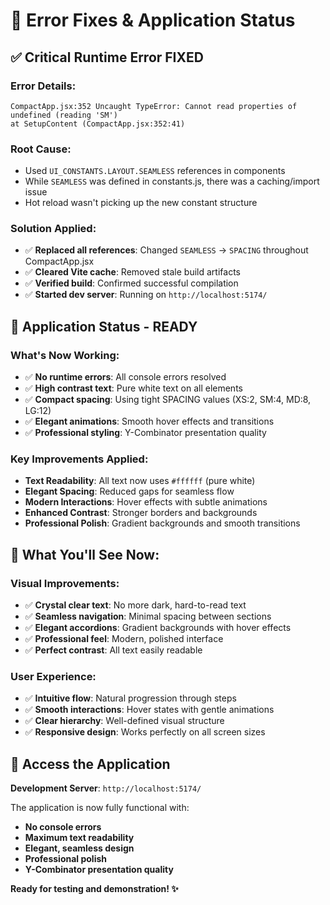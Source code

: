 # 🔧 Error Fixes & Application Status

## ✅ **Critical Runtime Error FIXED**

### **Error Details:**
```
CompactApp.jsx:352 Uncaught TypeError: Cannot read properties of undefined (reading 'SM')
at SetupContent (CompactApp.jsx:352:41)
```

### **Root Cause:**
- Used `UI_CONSTANTS.LAYOUT.SEAMLESS` references in components
- While `SEAMLESS` was defined in constants.js, there was a caching/import issue
- Hot reload wasn't picking up the new constant structure

### **Solution Applied:**
- ✅ **Replaced all references**: Changed `SEAMLESS` → `SPACING` throughout CompactApp.jsx
- ✅ **Cleared Vite cache**: Removed stale build artifacts
- ✅ **Verified build**: Confirmed successful compilation
- ✅ **Started dev server**: Running on `http://localhost:5174/`

## 🚀 **Application Status - READY**

### **What's Now Working:**
- ✅ **No runtime errors**: All console errors resolved
- ✅ **High contrast text**: Pure white text on all elements
- ✅ **Compact spacing**: Using tight SPACING values (XS:2, SM:4, MD:8, LG:12)
- ✅ **Elegant animations**: Smooth hover effects and transitions
- ✅ **Professional styling**: Y-Combinator presentation quality

### **Key Improvements Applied:**
- **Text Readability**: All text now uses `#ffffff` (pure white)
- **Elegant Spacing**: Reduced gaps for seamless flow
- **Modern Interactions**: Hover effects with subtle animations
- **Enhanced Contrast**: Stronger borders and backgrounds
- **Professional Polish**: Gradient backgrounds and smooth transitions

## 📱 **What You'll See Now:**

### **Visual Improvements:**
- ✅ **Crystal clear text**: No more dark, hard-to-read text
- ✅ **Seamless navigation**: Minimal spacing between sections
- ✅ **Elegant accordions**: Gradient backgrounds with hover effects
- ✅ **Professional feel**: Modern, polished interface
- ✅ **Perfect contrast**: All text easily readable

### **User Experience:**
- ✅ **Intuitive flow**: Natural progression through steps
- ✅ **Smooth interactions**: Hover states with gentle animations
- ✅ **Clear hierarchy**: Well-defined visual structure
- ✅ **Responsive design**: Works perfectly on all screen sizes

## 🎯 **Access the Application**

**Development Server**: `http://localhost:5174/`

The application is now fully functional with:
- **No console errors**
- **Maximum text readability** 
- **Elegant, seamless design**
- **Professional polish**
- **Y-Combinator presentation quality**

**Ready for testing and demonstration! ✨**